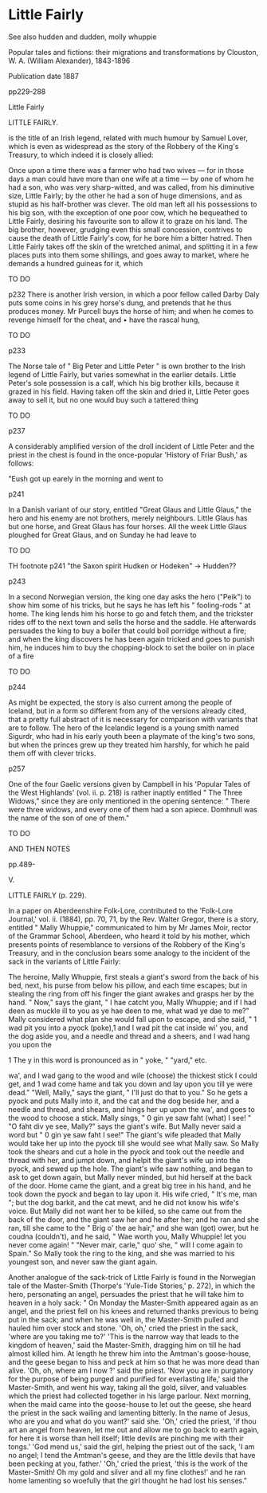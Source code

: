 # Little Fairly

See also hudden and dudden, molly whuppie

Popular tales and fictions: their migrations and transformations
by Clouston, W. A. (William Alexander), 1843-1896

Publication date 1887

pp229-288

Little Fairly

LITTLE FAIRLY.

is the title of an Irish legend, related with much humour by Samuel Lover, which is even as widespread as the story of the Robbery of the King's Treasury, to which indeed it is closely allied:

Once upon a time there was a farmer who had two wives — for in those days a man could have more than one wife at a time — by one of whom he had a son, who was very sharp-witted, and was called, from his diminutive size, Little Fairly; by the other he had a son of huge dimensions, and as stupid as his half-brother was clever. The old man left all his possessions to his big son, with the exception of one poor cow, which he bequeathed to Little Fairly, desiring his favourite son to allow it to graze on his land. The big brother, however, grudging even this small concession, contrives to cause the death of Little Fairly's cow, for he bore him a bitter hatred. Then Little Fairly takes off the skin of the wretched animal, and splitting it in a few places puts into them some shillings, and goes away to market, where he demands a hundred guineas for it, which

TO DO

p232 
There is another Irish version, in which a poor fellow called Darby Daly puts some coins in his grey horse's dung, and pretends that he thus produces money. Mr Purcell buys the horse of him; and when he comes to revenge himself for the cheat, and • have the rascal hung,
 
TO DO

 p233

 The Norse tale of " Big Peter and Little Peter " is own brother to the Irish legend of Little Fairly, but varies somewhat in the earlier details. Little Peter's sole possession is a calf, which his big brother kills, because it grazed in his field. Having taken off the skin and dried it, Little Peter goes away to sell it, but no one would buy such a tattered thing

TO DO

p237

A considerably amplified version of the droll incident of Little Peter and the priest in the chest is found in the once-popular 'History of Friar Bush,' as follows:

"Eush got up earely in the morning and went to

p241

In a Danish variant of our story, entitled "Great Glaus and Little Glaus," the hero and his enemy are not brothers, merely neighbours. Little Glaus has but one horse, and Great Glaus has four horses. All the week Little Glaus ploughed for Great Glaus, and on Sunday he had leave to 

TO DO

TH footnote p241 "the Saxon spirit Hudken or Hodeken" -> Hudden??


p243

In a second Norwegian version, the king one day asks the hero ("Peik") to show him some of his tricks, but he says he has left his " fooling-rods " at home. The king lends him his horse to go and fetch them, and the trickster rides off to the next town and sells the horse and the saddle. He afterwards persuades the king to buy a boiler that could boil porridge without a fire; and when the king discovers he has been again tricked and goes to punish him, he induces him to buy the chopping-block to set the boiler on in place of a fire

TO DO

p244

As might be expected, the story is also current among the people of Iceland, but in a form so different from any of the versions already cited, that a pretty full abstract of it is necessary for comparison with variants that are to follow. The hero of the Icelandic legend is a young smith named Sigurdr, who had in his early youth been a playmate of the king's two sons, but when the princes grew up they treated him harshly, for which he paid them off with clever tricks.

p257

One of the four Gaelic versions given by Campbell in his 'Popular Tales of the West Highlands' (vol. ii. p. 218) is rather inaptly entitled " The Three Widows," since they are only mentioned in the opening sentence: " There were three widows, and every one of them had a son apiece. Domhnull was the name of the son of one of them."

TO DO


AND THEN NOTES

pp.489-

V.

LITTLE FAIRLY (p. 229).

In a paper on Aberdeenshire Folk-Lore, contributed to the 'Folk-Lore Journal,' vol. ii. (1884), pp. 70, 71, by the Rev. Walter Gregor, there is a story, entitled " Mally Whuppie," communicated to him by Mr James Moir, rector of the Grammar School, Aberdeen, who heard it told by his mother, which presents points of resemblance to versions of the Robbery of the King's Treasury, and in the conclusion bears some analogy to the incident of the sack in the variants of Little Fairly:

The heroine, Mally Whuppie, first steals a giant's sword from the back of his bed, next, his purse from below his pillow, and each time escapes; but in stealing the ring from off his finger the giant awakes and grasps her by the hand. " Now," says the giant, " I hae catcht you, Mally Whuppie; and if I had deen as muckle ill to you as ye hae deen to me, what wad ye dae to me?" Mally considered what plan she would fall upon to escape, and she said, " 1 wad pit you into a pyock (poke),1 and I wad pit the cat inside wi' you, and the dog aside you, and a needle and thread and a sheers, and I wad hang you upon the

1 The y in this word is pronounced as in " yoke, " "yard," etc. 

wa', and I wad gang to the wood and wile (choose) the thickest stick I could get, and 1 wad come hame and tak you down and lay upon you till ye were dead." "Well, Mally," says the giant, " I'll just do that to you." So he gets a pyock and puts Mally into it, and the cat and the dog beside her, and a needle and thread, and shears, and hings her up upon the wa', and goes to the wood to choose a stick. Mally sings, " 0 gin ye saw faht (what) I see! " "O faht div ye see, Mally?" says the giant's wife. But Mally never said a word but " 0 gin ye saw faht I see!" The giant's wife pleaded that Mally would take her up into the pyock till she would see what Mally saw. So Mally took the shears and cut a hole in the pyock and took out the needle and thread with her, and jumpt down, and helpit the giant's wife up into the pyock, and sewed up the hole. The giant's wife saw nothing, and began to ask to get down again, but Mally never minded, but hid herself at the back of the door. Home came the giant, and a great big tree in his hand, and he took down the pyock and began to lay upon it. His wife cried, " It's me, man "; but the dog barkit, and the cat mewt, and he did not know his wife's voice. But Mally did not want her to be killed, so she came out from the back of the door, and the giant saw her and he after her; and he ran and she ran, till she came to the " Brig o' the ae hair," and she wan (got) ower, but he coudna (couldn't), and he said, " Wae worth you, Mally Whuppie! let you never come again! " "Never mair, carle," quo' she, " will I come again to Spain." So Mally took the ring to the king, and she was married to his youngest son, and never saw the giant again.

Another analogue of the sack-trick of Little Fairly is found in the Norwegian tale of the Master-Smith (Thorpe's 'Yule-Tide Stories,' p. 272), in which the hero, personating an angel, persuades the priest that he will take him to heaven in a holy sack: " On Monday the Master-Smith appeared again as an angel, and the priest fell on his knees and returned thanks previous to being put in the sack; and when he was well in, the Master-Smith pulled and hauled him over stock and stone. 'Oh, oh,' cried the priest in the sack, 'where are you taking me to?' 'This is the narrow way that leads to the kingdom of heaven,' said the Master-Smith, dragging him on till he had almost killed him. At length he threw him into the Amtman's goose-house, and the geese began to hiss and peck at him so that he was more dead than alive. 'Oh, oh, where am I now ?' said the priest. 'Now you are in purgatory for the purpose of being purged and purified for everlasting life,' said the Master-Smith, and went his way, taking all the gold, silver, and valuables which the priest had collected together in his large parlour. Next morning, when the maid came into the goose-house to let out the geese, she heard the priest in the sack wailing and lamenting bitterly.  In the name of Jesus, who are you and what do you want?' said she. 'Oh,' cried the priest, 'if thou art an angel from heaven, let me out and allow me to go back to earth again, for here it is worse than hell itself; little devils are pinching me with their tongs.' 'God mend us,' said the girl, helping the priest out of the sack, 'I am no angel; I tend the Amtman's geese, and they are the little devils that have been pecking at you, father.' 'Oh,' cried the priest, 'this is the work of the Master-Smith! Oh my gold and silver and all my fine clothes!' and he ran home lamenting so woefully that the girl thought he had lost his senses."
